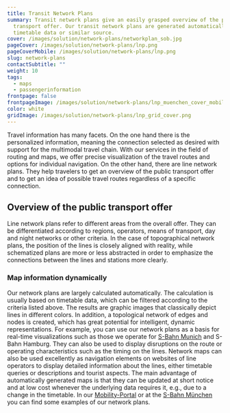 ```yaml
---
title: Transit Network Plans
summary: Transit network plans give an easily grasped overview of the public
  transport offer. Our transit network plans are generated automatically from
  timetable data or similar source.
cover: /images/solution/network-plans/networkplan_sob.jpg
pageCover: /images/solution/network-plans/lnp.png
pageCoverMobile: /images/solution/network-plans/lnp.png
slug: network-plans
contactSubtitle: ""
weight: 10
tags:
  - maps
  - passengerinformation
frontpage: false
frontpageImage: /images/solution/network-plans/lnp_muenchen_cover_mobile.png
color: white
gridImage: /images/solution/network-plans/lnp_grid_cover.png
---
```

Travel information has many facets. On the one hand there is the personalized information, meaning the connection selected as desired with support for the multimodal travel chain. With our services in the field of routing and maps, we offer precise visualization of the travel routes and options for individual navigation. On the other hand, there are line network plans. They help travelers to get an overview of the public transport offer and to get an idea of ​​possible travel routes regardless of a specific connection.

## Overview of the public transport offer

Line network plans refer to different areas from the overall offer. They can be differentiated according to regions, operators, means of transport, day and night networks or other criteria. In the case of topographical network plans, the position of the lines is closely aligned with reality, while schematized plans are more or less abstracted in order to emphasize the connections between the lines and stations more clearly.

<ResponsiveImage alt="Network plan" desktop="/images/solution/network-plans/liniennetz_01.png" mobile="/images/solution/network-plans/liniennetz_mobil.png" />

### Map information dynamically

Our network plans are largely calculated automatically. The calculation is usually based on timetable data, which can be filtered according to the criteria listed above. The results are graphic images that classically depict lines in different colors.
In addition, a topological network of edges and nodes is created, which has great potential for intelligent, dynamic representations. For example, you can use our network plans as a basis for real-time visualizations such as those we operate for [S-Bahn Munich](https://s-bahn-muenchen-live.de/?mode=schematic) and S-Bahn Hamburg. They can also be used to display disruptions on the route or operating characteristics such as the timing on the lines. Network maps can also be used excellently as navigation elements on websites of line operators to display detailed information about the lines, either timetable queries or descriptions and tourist aspects.
The main advantage of automatically generated maps is that they can be updated at short notice and at low cost whenever the underlying data requires it, e.g., due to a change in the timetable.
In our [Mobility-Portal](https://mobility.portal.geops.io/transit.network.plans?lang=en&layers=ch.sob.topographical) or at the [S-Bahn München](https://s-bahn-muenchen-live.de/?mode=schematic) you can find some examples of our network plans.